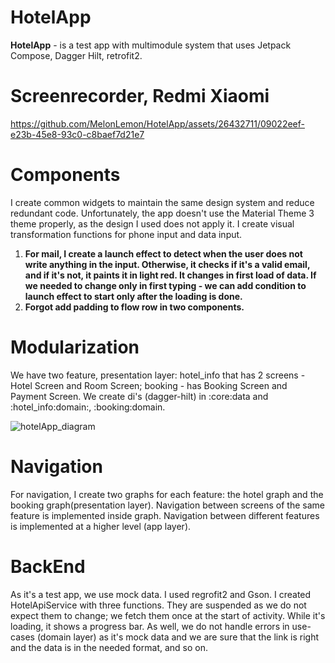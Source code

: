 # HotelApp

**HotelApp** - is a test app with multimodule system that uses Jetpack Compose, Dagger Hilt, retrofit2. 

# Screenrecorder, Redmi Xiaomi

https://github.com/MelonLemon/HotelApp/assets/26432711/09022eef-e23b-45e8-93c0-c8baef7d21e7

# Components 
I create common widgets to maintain the same design system and reduce redundant code.
Unfortunately, the app doesn't use the Material Theme 3 theme properly, as the design I used does not apply it.
I create visual transformation functions for phone input and data input.
1. **For mail, I create a launch effect to detect when the user does not write anything in the input. Otherwise, it checks if it's a valid email, and if it's not, it paints it in light red. It changes in first load of data. If we needed to change only in first typing - we can add condition to launch effect to start only after the loading is done.**
2. **Forgot add padding to flow row in two components.**

# Modularization
We have two feature, presentation layer: hotel_info that has 2 screens - Hotel Screen and Room Screen; booking - has Booking Screen and Payment Screen.
We create di's (dagger-hilt)  in :core:data and :hotel_info:domain:, :booking:domain. 

![hotelApp_diagram](https://github.com/MelonLemon/HotelApp/assets/26432711/3eb2de10-942e-42ac-87de-058234b126e5)

# Navigation
For navigation, I create two graphs for each feature: the hotel graph and the booking graph(presentation layer). Navigation between screens of the same feature is implemented inside graph. 
Navigation between different features is implemented at a higher level (app layer).

# BackEnd
As it's a test app, we use mock data. I used regrofit2 and Gson. I created HotelApiService with three functions.
They are suspended as we do not expect them to change; we fetch them once at the start of activity. While it's loading, it shows a progress bar.
As well, we do not handle errors in use-cases (domain layer) as it's mock data and we are sure that the link is right and the data is in the needed format, and so on.














